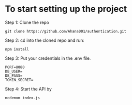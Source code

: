 # To start setting up the project

Step 1: Clone the repo

    git clone https://github.com/Ahana001/authentication.git

Step 2: cd into the cloned repo and run:

    npm install

Step 3: Put your credentials in the .env file.

    PORT=8080
    DB_USER=
    DB_PASS=
    TOKEN_SECRET=

Step 4: Start the API by

    nodemon index.js
